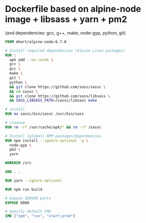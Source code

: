 # Dockerfile based on alpine-node image + libsass + yarn + pm2
(and dependencies: gcc, g++, make, node-gyp, python, git)

```dockerfile
FROM mhart/alpine-node:6.7.0

# Install required dependencies (Alpine Linux packages)
RUN \
  apk add --no-cache \
  g++ \
  gcc \
  make \
  git \
  python \
  && git clone https://github.com/sass/sassc \
  && cd sassc \
  && git clone https://github.com/sass/libsass \
  && SASS_LIBSASS_PATH=/sassc/libsass make

# install
RUN mv sassc/bin/sassc /usr/bin/sass

# cleanup
RUN rm -rf /var/cache/apk/* && rm -rf /sassc

# Install (global) NPM packages/dependencies
RUN npm install --ignore-optional -g \
  node-gyp \
  pm2 \
  yarn

WORKDIR /src

ADD . .

RUN yarn --ignore-optional

RUN npm run build

# Expose SERVER ports
EXPOSE 8080

# Specify default CMD
CMD ["npm", "run", "start:prod"]
```
